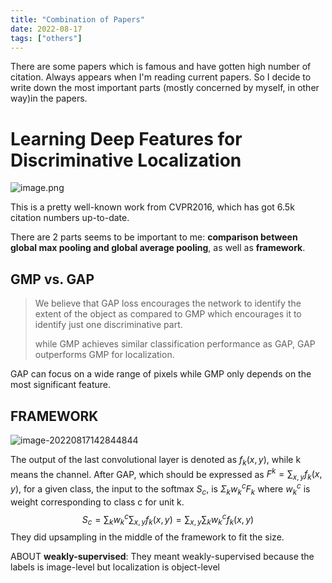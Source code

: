 ```yaml
---
title: "Combination of Papers"
date: 2022-08-17
tags: ["others"]
---
```


There are some papers which is famous and have gotten high number of citation. Always appears when I'm reading current papers. So I decide to write down the most important parts (mostly concerned by myself, in other way)in the papers.

# Learning Deep Features for Discriminative Localization

![image.png](https://s2.loli.net/2022/08/17/xeEUAgGitC461Q7.png)

This is a pretty well-known work from CVPR2016, which has got 6.5k citation numbers up-to-date.

There are 2 parts seems to be important to me: **comparison between global max pooling and global average pooling**, as well as **framework**.

## GMP vs. GAP

> We believe that GAP loss encourages the network to identify the extent of the object as compared to GMP which encourages it to identify just one discriminative part.
>
> while GMP achieves similar classification performance as GAP, GAP outperforms GMP for localization.

GAP can focus on a wide range of pixels while GMP only depends on the most significant feature.

## FRAMEWORK

![image-20220817142844844](/home/dai/snap/typora/57/.config/Typora/typora-user-images/image-20220817142844844.png)

The output of the last convolutional layer is denoted as $f_k(x,y)$, while k means the channel. After GAP, which should be expressed as $F^k = \sum_{x,y}f_k(x,y)$, for a given class, the input to the softmax $S_c$, is $\Sigma_kw_k^cF_k$ where $w_k^c$ is weight corresponding to class c for unit k. 
$$
S_c = \sum_kw_k^c\sum_{x,y} f_k(x,y) = \sum_{x,y}\sum_k w_k^cf_k(x,y)
$$
They did upsampling in the middle of the framework to fit the size.

ABOUT **weakly-supervised**: They meant weakly-supervised because the labels is image-level but localization is object-level
